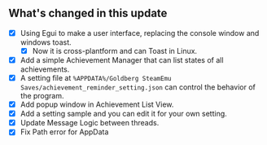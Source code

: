 ## What's changed in this update

- [x] Using Egui to make a user interface, replacing the console window and windows toast.
  - [x] Now it is cross-plantform and can Toast in Linux.
- [x] Add a simple Achievement Manager that can list states of all achievements.
- [x] A setting file at `%APPDATA%/Goldberg SteamEmu Saves/achievement_reminder_setting.json` can control the behavior of the program.
- [x] Add popup window in Achievement List View.
- [x] Add a setting sample and you can edit it for your own setting.
- [x] Update Message Logic between threads.
- [x] Fix Path error for AppData